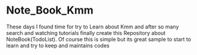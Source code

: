 # Note_Book_Kmm

These days I found time for  try to Learn about Kmm and after so many search and watching tutorials  finally create this Repository about NoteBook(TodoList).
Of course  this is simple but its great sample to start to learn and try to keep and maintains codes 
